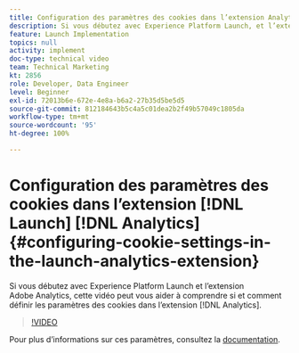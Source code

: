 ```yaml
---
title: Configuration des paramètres des cookies dans l’extension Analytics Launch
description: Si vous débutez avec Experience Platform Launch, et l’extension Adobe Analytics, cette vidéo peut vous aider à comprendre si et comment définir les paramètres des cookies dans l’extension Analytics.
feature: Launch Implementation
topics: null
activity: implement
doc-type: technical video
team: Technical Marketing
kt: 2856
role: Developer, Data Engineer
level: Beginner
exl-id: 72013b6e-672e-4e8a-b6a2-27b35d5be5d5
source-git-commit: 812184643b5c4a5c01dea2b2f49b57049c1805da
workflow-type: tm+mt
source-wordcount: '95'
ht-degree: 100%

---
```


# Configuration des paramètres des cookies dans l’extension [!DNL Launch] [!DNL Analytics] {#configuring-cookie-settings-in-the-launch-analytics-extension}

Si vous débutez avec Experience Platform Launch et l’extension Adobe Analytics, cette vidéo peut vous aider à comprendre si et comment définir les paramètres des cookies dans l’extension [!DNL Analytics].

>[!VIDEO](https://video.tv.adobe.com/v/27212/?quality=12&learn=on)

Pour plus d’informations sur ces paramètres, consultez la [documentation](https://docs.adobelaunch.com/extension-reference/web/adobe-analytics-extension#cookies).
